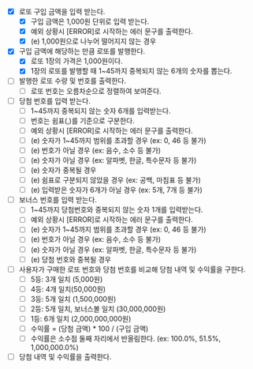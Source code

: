 - [x] 로또 구입 금액을 입력 받는다.
  - [x] 구입 금액은 1,000원 단위로 입력 받는다.
  - [x] 예외 상황시 [ERROR]로 시작하는 에러 문구를 출력한다.
  - [x] (e) 1,000원으로 나누어 떨어지지 않는 경우
- [x] 구입 금액에 해당하는 만큼 로또를 발행한다.
  - [x] 로또 1장의 가격은 1,000원이다.
  - [x] 1장의 로또를 발행할 때 1~45까지 중복되지 않는 6개의 숫자를 뽑는다.
- [ ] 발행한 로또 수량 및 번호를 출력한다.
  - [ ] 로또 번호는 오름차순으로 정렬하여 보여준다.
- [ ] 당첨 번호를 입력 받는다.
  - [ ] 1~45까지 중복되지 않는 숫자 6개를 입력받는다.
  - [ ] 번호는 쉼표(,)를 기준으로 구분한다.
  - [ ] 예외 상황시 [ERROR]로 시작하는 에러 문구를 출력한다.
  - [ ] (e) 숫자가 1~45까지 범위를 초과할 경우 (ex: 0, 46 등 불가)
  - [ ] (e) 번호가 아닐 경우 (ex: 음수, 소수 등 불가)
  - [ ] (e) 숫자가 아닐 경우 (ex: 알파벳, 한글, 특수문자 등 불가)
  - [ ] (e) 숫자가 중복될 경우
  - [ ] (e) 쉼표로 구분되지 않았을 경우 (ex: 공백, 마침표 등 불가)
  - [ ] (e) 입력받은 숫자가 6개가 아닐 경우 (ex: 5개, 7개 등 불가)
- [ ] 보너스 번호를 입력 받는다.
  - [ ] 1~45까지 당첨번호와 중복되지 않는 숫자 1개를 입력받는다.
  - [ ] 예외 상황시 [ERROR]로 시작하는 에러 문구를 출력한다.
  - [ ] (e) 숫자가 1~45까지 범위를 초과할 경우 (ex: 0, 46 등 불가)
  - [ ] (e) 번호가 아닐 경우 (ex: 음수, 소수 등 불가)
  - [ ] (e) 숫자가 아닐 경우 (ex: 알파벳, 한글, 특수문자 등 불가)
  - [ ] (e) 당첨 번호와 중복될 경우
- [ ] 사용자가 구매한 로또 번호와 당첨 번호를 비교해 당첨 내역 및 수익률을 구한다.
  - [ ] 5등: 3개 일치 (5,000원)
  - [ ] 4등: 4개 일치(50,000원)
  - [ ] 3등: 5개 일치 (1,500,000원)
  - [ ] 2등: 5개 일치, 보너스볼 일치 (30,000,000원)
  - [ ] 1등: 6개 일치 (2,000,000,000원)
  - [ ] 수익률 = (당첨 금액) \* 100 / (구입 금액)
  - [ ] 수익률은 소수점 둘째 자리에서 반올림한다. (ex: 100.0%, 51.5%, 1,000,000.0%)
- [ ] 당첨 내역 및 수익률을 출력한다.
